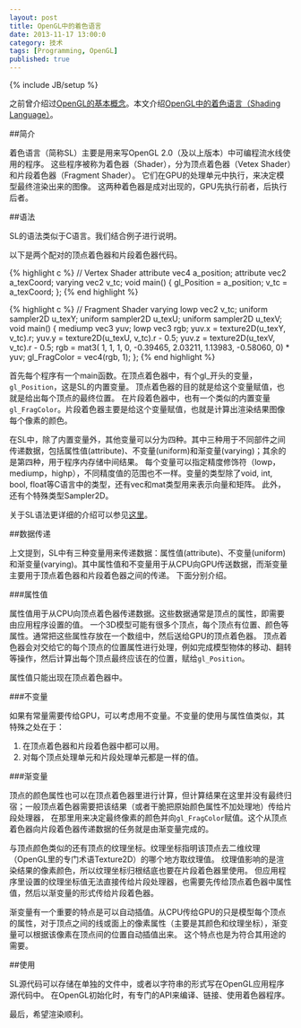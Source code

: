 ```yaml
---
layout: post
title: OpenGL中的着色语言
date: 2013-11-17 13:00:0
category: 技术
tags: [Programming, OpenGL]
published: true
---
```

{% include JB/setup %}

之前曾介绍过[OpenGL的基本概念](http://blog.shengbin.me/posts/opengl-concepts/)。本文介绍[OpenGL中的着色语言（Shading Language）](http://www.opengl.org/documentation/glsl/)。

<!--more-->
##简介

着色语言（简称SL）主要是用来写OpenGL 2.0（及以上版本）中可编程流水线使用的程序。
这些程序被称为着色器（Shader），分为顶点着色器（Vetex Shader）和片段着色器（Fragment Shader）。
它们在GPU的处理单元中执行，来决定模型最终渲染出来的图像。
这两种着色器是成对出现的，GPU先执行前者，后执行后者。

##语法

SL的语法类似于C语言。我们结合例子进行说明。

以下是两个配对的顶点着色器和片段着色器代码。

{% highlight c %}
// Vertex Shader
attribute vec4 a_position;
attribute vec2 a_texCoord;
varying vec2 v_tc;
void main()
{
	gl_Position = a_position;
	v_tc = a_texCoord;
};
{% end highlight %}

{% highlight c %}
// Fragment Shader
varying lowp vec2 v_tc;
uniform sampler2D u_texY;
uniform sampler2D u_texU;
uniform sampler2D u_texV;
void main()
{
	mediump vec3 yuv;
	lowp vec3 rgb;
	yuv.x = texture2D(u_texY, v_tc).r;
	yuv.y = texture2D(u_texU, v_tc).r - 0.5;
	yuv.z = texture2D(u_texV, v_tc).r - 0.5;
	rgb = mat3( 1,   1,   1,
				0,       -0.39465,  2.03211,
				1.13983,   -0.58060,  0) * yuv;
	gl_FragColor = vec4(rgb, 1);
};
{% end highlight %}

首先每个程序有一个main函数。在顶点着色器中，有个gl_开头的变量，`gl_Position`，这是SL的内置变量。
顶点着色器的目的就是给这个变量赋值，也就是给出每个顶点的最终位置。
在片段着色器中，也有一个类似的内置变量`gl_FragColor`。片段着色器主要是给这个变量赋值，也就是计算出渲染结果图像每个像素的颜色。

在SL中，除了内置变量外，其他变量可以分为四种。其中三种用于不同部件之间传递数据，包括属性值(attribute)、不变量(uniform)和渐变量(varying)；其余的是第四种，用于程序内存储中间结果。
每个变量可以指定精度修饰符（lowp，mediump，highp），不同精度值的范围也不一样。变量的类型除了void, int, bool, float等C语言中的类型，还有vec和mat类型用来表示向量和矩阵。
此外，还有个特殊类型Sampler2D。

关于SL语法更详细的介绍可以参见[这里](http://db-in.com/blog/2011/02/all-about-opengl-es-2-x-part-23/#shader_language)。

##数据传递

上文提到，SL中有三种变量用来传递数据：属性值(attribute)、不变量(uniform)和渐变量(varying)。其中属性值和不变量用于从CPU向GPU传送数据，而渐变量主要用于顶点着色器和片段着色器之间的传递。
下面分别介绍。

###属性值

属性值用于从CPU向顶点着色器传递数据。这些数据通常是顶点的属性，即需要由应用程序设置的值。
一个3D模型可能有很多个顶点，每个顶点有位置、颜色等属性。通常把这些属性存放在一个数组中，然后送给GPU的顶点着色器。
顶点着色器会对交给它的每个顶点的位置属性进行处理，例如完成模型物体的移动、翻转等操作，然后计算出每个顶点最终应该在的位置，赋给`gl_Position`。

属性值只能出现在顶点着色器中。

###不变量

如果有常量需要传给GPU，可以考虑用不变量。不变量的使用与属性值类似，其特殊之处在于：

1. 在顶点着色器和片段着色器中都可以用。
2. 对每个顶点处理单元和片段处理单元都是一样的值。

###渐变量

顶点的颜色属性也可以在顶点着色器里进行计算，但计算结果在这里并没有最终归宿；一般顶点着色器需要把该结果（或者干脆把原始颜色属性不加处理地）传给片段处理器，
在那里用来决定最终像素的颜色并向`gl_FragColor`赋值。这个从顶点着色器向片段着色器传递数据的任务就是由渐变量完成的。

与顶点颜色类似的还有顶点的纹理坐标。纹理坐标指明该顶点去二维纹理（OpenGL里的专门术语Texture2D）的哪个地方取纹理值。
纹理值影响的是渲染结果的像素颜色，所以纹理坐标归根结底也要在片段着色器里使用。
但应用程序里设置的纹理坐标值无法直接传给片段处理器，也需要先传给顶点着色器中属性值，然后以渐变量的形式传给片段着色器。

渐变量有一个重要的特点是可以自动插值。从CPU传给GPU的只是模型每个顶点的属性，对于顶点之间的线或面上的像素属性（主要是其颜色和纹理坐标），渐变量可以根据该像素在顶点间的位置自动插值出来。
这个特点也是为符合其用途的需要。

##使用

SL源代码可以存储在单独的文件中，或者以字符串的形式写在OpenGL应用程序源代码中。
在OpenGL初始化时，有专门的API来编译、链接、使用着色器程序。

最后，希望渲染顺利。